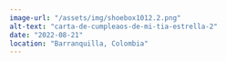 ```yaml
---
image-url: "/assets/img/shoebox1012.2.png"
alt-text: "carta-de-cumpleaos-de-mi-tia-estrella-2"
date: "2022-08-21"
location: "Barranquilla, Colombia"
---
```


